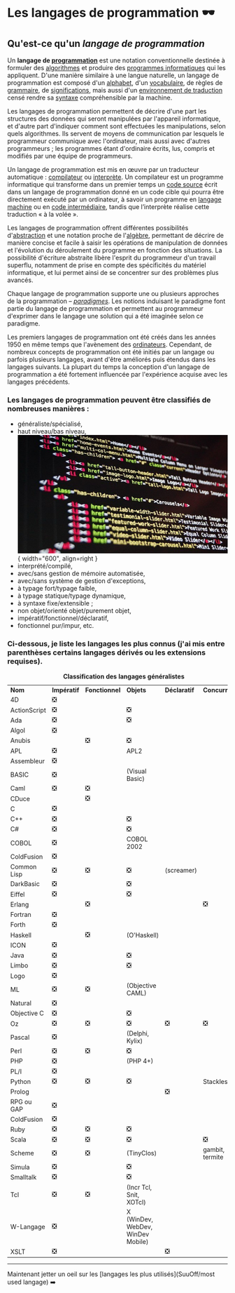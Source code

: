 # Les langages de programmation 🕶️

## Qu'est-ce qu'un _langage de programmation_
Un **langage de [programmation](https://fr.wikipedia.org/wiki/Programmation_informatique "Programmation informatique")** est une notation conventionnelle destinée à formuler des [algorithmes](https://fr.wikipedia.org/wiki/Algorithme "Algorithme") et produire des [programmes informatiques](https://fr.wikipedia.org/wiki/Programme_informatique "Programme informatique") qui les appliquent. D'une manière similaire à une langue naturelle, un langage de programmation est composé d'un [alphabet](https://fr.wikipedia.org/wiki/Alphabet "Alphabet"), d'un [vocabulaire](https://fr.wikipedia.org/wiki/Vocabulaire "Vocabulaire"), de règles de [grammaire](https://fr.wikipedia.org/wiki/Grammaire "Grammaire"), de [significations](https://fr.wikipedia.org/wiki/Sens_(linguistique) "Sens (linguistique)"), mais aussi d'un [environnement de traduction](https://fr.wikipedia.org/wiki/Environnement_(informatique) "Environnement (informatique)") censé rendre sa [syntaxe](https://fr.wikipedia.org/wiki/Syntaxe "Syntaxe") compréhensible par la machine.

Les langages de programmation permettent de décrire d'une part les structures des données qui seront manipulées par l'appareil informatique, et d'autre part d'indiquer comment sont effectuées les manipulations, selon quels algorithmes. Ils servent de moyens de communication par lesquels le programmeur communique avec l'ordinateur, mais aussi avec d'autres programmeurs ; les programmes étant d'ordinaire écrits, lus, compris et modifiés par une équipe de programmeurs.

Un langage de programmation est mis en œuvre par un traducteur automatique : [compilateur](https://fr.wikipedia.org/wiki/Compilateur "Compilateur") ou [interprète](https://fr.wikipedia.org/wiki/Interpr%C3%A8te_(informatique) "Interprète (informatique)"). Un compilateur est un programme informatique qui transforme dans un premier temps un [code source](https://fr.wikipedia.org/wiki/Code_source "Code source") écrit dans un langage de programmation donné en un code cible qui pourra être directement exécuté par un ordinateur, à savoir un programme en [langage machine](https://fr.wikipedia.org/wiki/Langage_machine "Langage machine") ou en [code intermédiaire](https://fr.wikipedia.org/wiki/Bytecode "Bytecode"), tandis que l’interprète réalise cette traduction « à la volée ».

Les langages de programmation offrent différentes possibilités d'[abstraction](https://fr.wikipedia.org/wiki/Abstraction_(philosophie) "Abstraction (philosophie)") et une notation proche de l'[algèbre](https://fr.wikipedia.org/wiki/Alg%C3%A8bre_g%C3%A9n%C3%A9rale "Algèbre générale"), permettant de décrire de manière concise et facile à saisir les opérations de manipulation de données et l'évolution du déroulement du programme en fonction des situations. La possibilité d'écriture abstraite libère l'esprit du programmeur d'un travail superflu, notamment de prise en compte des spécificités du matériel informatique, et lui permet ainsi de se concentrer sur des problèmes plus avancés.

Chaque langage de programmation supporte une ou plusieurs approches de la programmation – _[paradigmes](https://fr.wikipedia.org/wiki/Paradigme_(programmation) "Paradigme (programmation)")_. Les notions induisant le paradigme font partie du langage de programmation et permettent au programmeur d'exprimer dans le langage une solution qui a été imaginée selon ce paradigme.

Les premiers langages de programmation ont été créés dans les années 1950 en même temps que l'avènement des [ordinateurs](https://fr.wikipedia.org/wiki/Histoire_de_l%27informatique "Histoire de l'informatique"). Cependant, de nombreux concepts de programmation ont été initiés par un langage ou parfois plusieurs langages, avant d'être améliorés puis étendus dans les langages suivants. La plupart du temps la conception d'un langage de programmation a été fortement influencée par l'expérience acquise avec les langages précédents.


### Les langages de programmation peuvent être classifiés de nombreuses manières :

- généraliste/spécialisé,
- haut niveau/bas niveau,
![islustration d'un code](images/code1.jpeg){ width="600", align=right }
- interprété/compilé,
- avec/sans gestion de mémoire automatisée,
- avec/sans système de gestion d'exceptions,
- à typage fort/typage faible,
- à typage statique/typage dynamique,
- à syntaxe fixe/extensible ;
- non objet/orienté objet/purement objet,
- impératif/fonctionnel/déclaratif,
- fonctionnel pur/impur, etc.


### Ci-dessous, je liste les langages les plus connus (j'ai mis entre parenthèses certains langages dérivés ou les extensions requises).

<table><caption><strong>Classification des langages généralistes</strong></caption><tbody><tr><td><strong>Nom</strong></td><td><strong>Impératif</strong></td><td><strong>Fonctionnel</strong></td><td><strong>Objets</strong></td><td><strong>Déclaratif</strong></td><td><strong>Concurrent</strong></td></tr><tr><td>4D</td><td>❎</td><td></td><td></td><td></td><td></td></tr><tr><td>ActionScript</td><td>❎</td><td></td><td>❎</td><td></td><td></td></tr><tr><td>Ada</td><td>❎</td><td></td><td>❎</td><td></td><td></td></tr><tr><td>Algol</td><td>❎</td><td></td><td></td><td></td><td></td></tr><tr><td>Anubis</td><td></td><td>❎</td><td>❎</td><td></td><td></td></tr><tr><td>APL</td><td>❎</td><td></td><td>APL2</td><td></td><td></td></tr><tr><td>Assembleur</td><td>❎</td><td></td><td></td><td></td><td></td></tr><tr><td>BASIC</td><td>❎</td><td></td><td>(Visual Basic)</td><td></td><td></td></tr><tr><td>Caml</td><td>❎</td><td>❎</td><td></td><td></td><td></td></tr><tr><td>CDuce</td><td></td><td>❎</td><td></td></tr><tr><td>C</td><td>❎</td><td></td><td></td><td></td><td></td></tr><tr><td>C++</td><td>❎</td><td></td><td>❎</td><td></td><td></td></tr><tr><td>C#</td><td>❎</td><td></td><td>❎</td><td></td><td></td></tr><tr><td>COBOL</td><td>❎</td><td></td><td>COBOL 2002</td><td></td><td></td></tr><tr><td>ColdFusion</td><td>❎</td><td></td><td></td><td></td><td></td></tr><tr><td>Common Lisp</td><td>❎</td><td>❎</td><td>❎</td><td>(screamer)</td><td></td></tr><tr><td>DarkBasic</td><td>❎</td><td></td><td>❎</td><td></td><td></td></tr><tr><td>Eiffel</td><td>❎</td><td></td><td>❎</td><td></td><td></td></tr><tr><td>Erlang</td><td></td><td>❎</td><td></td><td></td><td>❎</td></tr><tr><td>Fortran</td><td>❎</td><td></td><td></td><td></td><td></td></tr><tr><td>Forth</td><td>❎</td><td></td><td></td><td></td><td></td></tr><tr><td>Haskell</td><td></td><td>❎</td><td>(O'Haskell)</td><td></td><td></td></tr><tr><td>ICON</td><td>❎</td><td></td><td></td><td></td><td></td></tr><tr><td>Java</td><td>❎</td><td></td><td>❎</td><td></td><td></td></tr><tr><td>Limbo</td><td>❎</td><td></td><td>❎</td><td></td><td></td></tr><tr><td>Logo</td><td>❎</td><td></td><td></td><td></td><td></td></tr><tr><td>ML</td><td>❎</td><td>❎</td><td>(Objective CAML)</td><td></td><td></td></tr><tr><td>Natural</td><td>❎</td><td></td><td></td><td></td><td></td></tr><tr><td>Objective C</td><td>❎</td><td></td><td>❎</td><td></td><td></td></tr><tr><td>Oz</td><td>❎</td><td>❎</td><td>❎</td><td>❎</td><td>❎</td></tr><tr><td>Pascal</td><td>❎</td><td></td><td>(Delphi, Kylix)</td><td></td><td></td></tr><tr><td>Perl</td><td>❎</td><td>❎</td><td>❎</td><td></td><td></td></tr><tr><td>PHP</td><td>❎</td><td></td><td>(PHP 4+)</td><td></td><td></td></tr><tr><td>PL/I</td><td>❎</td><td></td><td></td><td></td><td></td></tr><tr><td>Python</td><td>❎</td><td>❎</td><td>❎</td><td></td><td>Stackless</td></tr><tr><td>Prolog</td><td></td><td></td><td></td><td>❎</td><td></td></tr><tr><td>RPG ou GAP</td><td>❎</td><td></td><td></td><td></td><td></td></tr><tr><td>ColdFusion</td><td>❎</td><td></td><td></td><td></td><td></td></tr><tr><td>Ruby</td><td>❎</td><td>❎</td><td>❎</td><td></td><td></td></tr><tr><td>Scala</td><td>❎</td><td>❎</td><td>❎</td><td></td><td>❎</td></tr><tr><td>Scheme</td><td>❎</td><td>❎</td><td>(TinyClos)</td><td></td><td>gambit, termite</td></tr><tr><td>Simula</td><td>❎</td><td></td><td>❎</td><td></td><td></td></tr><tr><td>Smalltalk</td><td>❎</td><td></td><td>❎</td><td></td><td></td></tr><tr><td>Tcl</td><td>❎</td><td>❎</td><td>(Incr Tcl, Snit, XOTcl)</td><td></td><td></td></tr><tr><td>W-Langage</td><td>❎</td><td></td><td>X (WinDev, WebDev, WinDev Mobile)</td><td></td><td></td></tr><tr><td>XSLT</td><td>❎</td><td></td><td></td><td>❎</td><td></td></tr></tbody></table>

---

Maintenant jetter un oeil sur les [langages les plus utilisés](SuuOff/most used langage) ➡️
